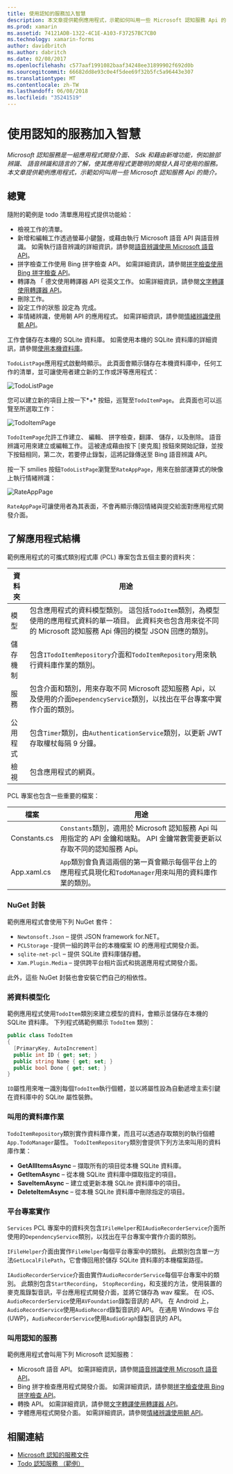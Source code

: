 ```yaml
---
title: 使用認知的服務加入智慧
description: 本文章提供範例應用程式，示範如何叫用一些 Microsoft 認知服務 Api 的簡介。
ms.prod: xamarin
ms.assetid: 74121ADB-1322-4C1E-A103-F37257BC7CB0
ms.technology: xamarin-forms
author: davidbritch
ms.author: dabritch
ms.date: 02/08/2017
ms.openlocfilehash: c577aaf1991082baaf34248ee31899902f692d0b
ms.sourcegitcommit: 66682dd8e93c0e4f5dee69f32b5fc5a96443e307
ms.translationtype: MT
ms.contentlocale: zh-TW
ms.lasthandoff: 06/08/2018
ms.locfileid: "35241519"
---
```

# <a name="adding-intelligence-with-cognitive-services"></a>使用認知的服務加入智慧

_Microsoft 認知服務是一組應用程式開發介面、 Sdk 和藉由新增功能，例如臉部辨識、 語音辨識和語言的了解，使其應用程式更聰明的開發人員可使用的服務。本文章提供範例應用程式，示範如何叫用一些 Microsoft 認知服務 Api 的簡介。_

## <a name="overview"></a>總覽

隨附的範例是 todo 清單應用程式提供功能給：

- 檢視工作的清單。
- 新增和編輯工作透過螢幕小鍵盤，或藉由執行 Microsoft 語音 API 與語音辨識。 如需執行語音辨識的詳細資訊，請參閱[語音辨識使用 Microsoft 語音 API](speech-recognition.md)。
- 拼字檢查工作使用 Bing 拼字檢查 API。 如需詳細資訊，請參閱[拼字檢查使用 Bing 拼字檢查 API](spell-check.md)。
- 轉譯為 「 德文使用轉譯器 API 從英文工作。 如需詳細資訊，請參閱[文字轉譯使用轉譯器 API](text-translation.md)。
- 刪除工作。
- 設定工作的狀態 設定為 完成。
- 率情緒辨識，使用朝 API 的應用程式。 如需詳細資訊，請參閱[情緒辨識使用朝 API](emotion-recognition.md)。

工作會儲存在本機的 SQLite 資料庫。 如需使用本機的 SQLite 資料庫的詳細資訊，請參閱[使用本機資料庫](~/xamarin-forms/app-fundamentals/databases.md)。

`TodoListPage`應用程式啟動時顯示。 此頁面會顯示儲存在本機資料庫中，任何工作的清單，並可讓使用者建立新的工作或評等應用程式：

![](images/sample-application-1.png "TodoListPage")

您可以建立新的項目上按一下*+* 按鈕，巡覽至`TodoItemPage`。 此頁面也可以巡覽至所選取工作：

![](images/sample-application-2.png "TodoItemPage")

`TodoItemPage`允許工作建立、 編輯、 拼字檢查，翻譯、 儲存，以及刪除。 語音辨識可用來建立或編輯工作。 這被達成藉由按下 [麥克風] 按鈕來開始記錄，並按下按鈕相同，第二次，若要停止錄製，這將記錄傳送至 Bing 語音辨識 API。

按一下 smilies 按鈕`TodoListPage`瀏覽至`RateAppPage`，用來在臉部運算式的映像上執行情緒辨識：

![](images/sample-application-3.png "RateAppPage")

`RateAppPage`可讓使用者為其表面，不會再顯示傳回情緒與提交給面對應用程式開發介面。

## <a name="understanding-the-application-anatomy"></a>了解應用程式結構

範例應用程式的可攜式類別程式庫 (PCL) 專案包含五個主要的資料夾：

|資料夾|用途|
|--- |--- |
|模型|包含應用程式的資料模型類別。 這包括`TodoItem`類別，為模型使用的應用程式資料的單一項目。 此資料夾也包含用來從不同的 Microsoft 認知服務 Api 傳回的模型 JSON 回應的類別。|
|儲存機制|包含`ITodoItemRepository`介面和`TodoItemRepository`用來執行資料庫作業的類別。|
|服務|包含介面和類別，用來存取不同 Microsoft 認知服務 Api，以及使用的介面`DependencyService`類別，以找出在平台專案中實作介面的類別。|
|公用程式|包含`Timer`類別，由`AuthenticationService`類別，以更新 JWT 存取權杖每隔 9 分鐘。|
|檢視|包含應用程式的網頁。|

PCL 專案也包含一些重要的檔案：

|檔案|用途|
|--- |--- |
|Constants.cs|`Constants`類別，適用於 Microsoft 認知服務 Api 叫用指定的 API 金鑰和端點。 API 金鑰常數需要更新以存取不同的認知服務 Api。|
|App.xaml.cs|`App`類別會負責這兩個的第一頁會顯示每個平台上的應用程式具現化和`TodoManager`用來叫用的資料庫作業的類別。|

### <a name="nuget-packages"></a>NuGet 封裝

範例應用程式會使用下列 NuGet 套件：

- `Newtonsoft.Json` – 提供 JSON framework for.NET。
- `PCLStorage` -提供一組的跨平台的本機檔案 IO 的應用程式開發介面。
- `sqlite-net-pcl` – 提供 SQLite 資料庫儲存體。
- `Xam.Plugin.Media` – 提供跨平台相片函式和挑選應用程式開發介面。

此外，這些 NuGet 封裝也會安裝它們自己的相依性。

### <a name="modeling-the-data"></a>將資料模型化

範例應用程式使用`TodoItem`類別來建立模型的資料，會顯示並儲存在本機的 SQLite 資料庫。 下列程式碼範例顯示 `TodoItem` 類別：

```csharp
public class TodoItem
{
  [PrimaryKey, AutoIncrement]
  public int ID { get; set; }
  public string Name { get; set; }
  public bool Done { get; set; }
}
```

`ID`屬性用來唯一識別每個`TodoItem`執行個體，並以將屬性設為自動遞增主索引鍵在資料庫中的 SQLite 屬性裝飾。

### <a name="invoking-database-operations"></a>叫用的資料庫作業

`TodoItemRepository`類別實作資料庫作業，而且可以透過存取類別的執行個體`App.TodoManager`屬性。 `TodoItemRepository`類別會提供下列方法來叫用的資料庫作業：

- **GetAllItemsAsync** – 擷取所有的項目從本機 SQLite 資料庫。
- **GetItemAsync** – 從本機 SQLite 資料庫中擷取指定的項目。
- **SaveItemAsync** – 建立或更新本機 SQLite 資料庫中的項目。
- **DeleteItemAsync** – 從本機 SQLite 資料庫中刪除指定的項目。

### <a name="platform-project-implementations"></a>平台專案實作

`Services` PCL 專案中的資料夾包含`IFileHelper`和`IAudioRecorderService`介面所使用的`DependencyService`類別，以找出在平台專案中實作介面的類別。

`IFileHelper`介面由實作`FileHelper`每個平台專案中的類別。 此類別包含單一方法`GetLocalFilePath`，它會傳回用於儲存 SQLite 資料庫的本機檔案路徑。

`IAudioRecorderService`介面由實作`AudioRecorderService`每個平台專案中的類別。 此類別包含`StartRecording`， `StopRecording`，和支援的方法，使用裝置的麥克風錄製音訊，平台應用程式開發介面，並將它儲存為 wav 檔案。 在 iOS、`AudioRecorderService`使用`AVFoundation`錄製音訊的 API。 在 Android 上，`AudioRecordService`使用`AudioRecord`錄製音訊的 API。 在通用 Windows 平台 (UWP)，`AudioRecorderService`使用`AudioGraph`錄製音訊的 API。

### <a name="invoking-cognitive-services"></a>叫用認知的服務

範例應用程式會叫用下列 Microsoft 認知服務：

- Microsoft 語音 API。 如需詳細資訊，請參閱[語音辨識使用 Microsoft 語音 API](speech-recognition.md)。
- Bing 拼字檢查應用程式開發介面。 如需詳細資訊，請參閱[拼字檢查使用 Bing 拼字檢查 API](spell-check.md)。
- 轉換 API。 如需詳細資訊，請參閱[文字轉譯使用轉譯器 API](text-translation.md)。
- 字體應用程式開發介面。 如需詳細資訊，請參閱[情緒辨識使用朝 API](emotion-recognition.md)。

## <a name="related-links"></a>相關連結

- [Microsoft 認知的服務文件](https://www.microsoft.com/cognitive-services/documentation)
- [Todo 認知服務 （範例）](https://developer.xamarin.com/samples/xamarin-forms/WebServices/TodoCognitiveServices/)

